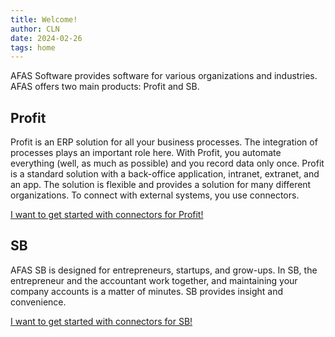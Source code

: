 ```yaml
---
title: Welcome!
author: CLN
date: 2024-02-26
tags: home
---
```


AFAS Software provides software for various organizations and industries. AFAS offers two main products: Profit and SB.

## Profit

Profit is an ERP solution for all your business processes. The integration of processes plays an important role here. With Profit, you automate everything (well, as much as possible) and you record data only once. Profit is a standard solution with a back-office application, intranet, extranet, and an app. The solution is flexible and provides a solution for many different organizations. To connect with external systems, you use connectors.

[I want to get started with connectors for Profit!](https://docs.afas.help/profit/en/start)

## SB

AFAS SB is designed for entrepreneurs, startups, and grow-ups. In SB, the entrepreneur and the accountant work together, and maintaining your company accounts is a matter of minutes. SB provides insight and convenience.

[I want to get started with connectors for SB!](https://docs.afas.help/sb/en/Start)
